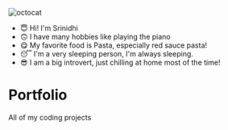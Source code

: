 ![octocat](https://github.com/Srinidhiiscool4/Profolio/assets/129084212/a0590c74-db9c-4b7b-ad31-4c5b49a424bf)
- :innocent: Hi! I'm Srinidhi
- :upside_down_face: I have many hobbies like playing the piano
- :yum: My favorite food is Pasta, especially red sauce pasta!
- :sleeping: I'm a very sleeping person, I'm always sleeping.
- 😎 I am a big introvert, just chilling at home most of the time!
# Portfolio
All of my coding projects
